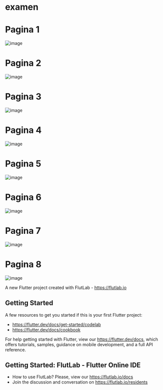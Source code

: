# examen

# Pagina 1 
![image](https://github.com/user-attachments/assets/3c9adc56-8704-416a-808a-23b6ea06ec02)

# Pagina 2
![image](https://github.com/user-attachments/assets/adbbc945-c322-4d12-a8ef-bb0f9dc79f68)

# Pagina 3
![image](https://github.com/user-attachments/assets/bd4b88a4-61dd-4c3a-be80-8daaa7cce8aa)

# Pagina 4
![image](https://github.com/user-attachments/assets/34b263a7-ada1-4565-afc9-826ffe46b733)

# Pagina 5
![image](https://github.com/user-attachments/assets/10438960-e12a-49a3-88a9-15efc04aea36)

# Pagina 6
![image](https://github.com/user-attachments/assets/19843fe3-8780-4749-ac17-030897edd951)

# Pagina 7
![image](https://github.com/user-attachments/assets/01bcc6c4-57e5-4223-9e10-268dde08bdeb)

# Pagina 8
![image](https://github.com/user-attachments/assets/f911420d-3a5e-4e21-af31-ac6a854347e8)


A new Flutter project created with FlutLab - https://flutlab.io

## Getting Started

A few resources to get you started if this is your first Flutter project:

- https://flutter.dev/docs/get-started/codelab
- https://flutter.dev/docs/cookbook

For help getting started with Flutter, view our
https://flutter.dev/docs, which offers tutorials,
samples, guidance on mobile development, and a full API reference.

## Getting Started: FlutLab - Flutter Online IDE

- How to use FlutLab? Please, view our https://flutlab.io/docs
- Join the discussion and conversation on https://flutlab.io/residents
